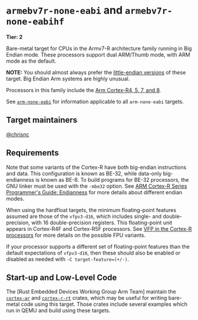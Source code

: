 # `armebv7r-none-eabi` and `armebv7r-none-eabihf`

**Tier: 2**

Bare-metal target for CPUs in the Armv7-R architecture family running in Big
Endian mode. These processors support dual ARM/Thumb mode, with ARM mode as
the default.

**NOTE:** You should almost always prefer the [little-endian
versions](armv7r-none-eabi.md) of these target. Big Endian Arm systems are
highly unusual.

Processors in this family include the [Arm Cortex-R4, 5, 7, and 8][cortex-r].

See [`arm-none-eabi`](arm-none-eabi.md) for information applicable to all
`arm-none-eabi` targets.

[cortex-r]: https://en.wikipedia.org/wiki/ARM_Cortex-R

## Target maintainers

[@chrisnc](https://github.com/chrisnc)

## Requirements

Note that some variants of the Cortex-R have both big-endian instructions and
data. This configuration is known as BE-32, while data-only big-endianness is
known as BE-8. To build programs for BE-32 processors, the GNU linker must be
used with the `-mbe32` option. See [ARM Cortex-R Series Programmer's Guide:
Endianness][endianness] for more details about different endian modes.

When using the hardfloat targets, the minimum floating-point features assumed
are those of the `vfpv3-d16`, which includes single- and double-precision, with
16 double-precision registers. This floating-point unit appears in Cortex-R4F
and Cortex-R5F processors. See [VFP in the Cortex-R processors][vfp]
for more details on the possible FPU variants.

If your processor supports a different set of floating-point features than the
default expectations of `vfpv3-d16`, then these should also be enabled or
disabled as needed with `-C target-feature=(+/-)`.

[endianness]: https://developer.arm.com/documentation/den0042/a/Coding-for-Cortex-R-Processors/Endianness

[vfp]: https://developer.arm.com/documentation/den0042/a/Floating-Point/Floating-point-basics-and-the-IEEE-754-standard/VFP-in-the-Cortex-R-processors

## Start-up and Low-Level Code

The [Rust Embedded Devices Working Group Arm Team] maintain the [`cortex-ar`]
and [`cortex-r-rt`] crates, which may be useful for writing bare-metal code
using this target. Those crates include several examples which run in QEMU and
build using these targets.

[`cortex-ar`]: https://docs.rs/cortex-ar
[`cortex-r-rt`]: https://docs.rs/cortex-r-rt
